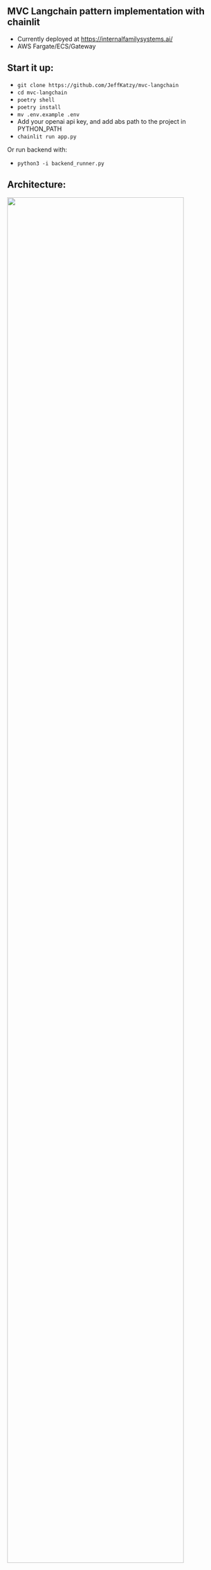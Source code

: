 ## MVC Langchain pattern implementation with chainlit 

* Currently deployed at https://internalfamilysystems.ai/
* AWS Fargate/ECS/Gateway

## Start it up:

* `git clone https://github.com/JeffKatzy/mvc-langchain`
* `cd mvc-langchain`
* `poetry shell`
* `poetry install`
* `mv .env.example .env`
* Add your openai api key, and add abs path to the project in PYTHON_PATH
* `chainlit run app.py`

Or run backend with:
* `python3 -i backend_runner.py`

## Architecture:

<img src="https://jigsaw-labs-student.s3.amazonaws.com/request-response.png" width="90%"/>


Incoming user messages are routed to either a general response or a sequenced workflow.
A *workflow* is the sequence of steps, that the agent responds with individually.  It is essentially a ViewModel.  Each application may have many workflows.

Each step in a workflow has it's own *skip* logic that indicates if the step is already complete.  This is often a combination of the state of the underlying model (eg. has the application parsed the related information) and the workflow itself (have we asked enough times.) 

For example, the bot gets the next step by checking off the steps in sequence to look if the `skip` lambda function returns True.  It's looking at the related model  to see if it has the information it needs.

```python
class PartWorkflow(BaseWorkflow):
    _model: Part

    find_part: WField = WField(prompt="Ask if there's a feeling, struggle, thought pattern, or part they need help with.",
        skip=lambda view: bool(view._model.part))
    assess_awareness: WField = WField(prompt = "Thank them, mirror using parts language.  Then ask if they're aware of this part and how they sense or are aware of the part.",
                        skip=lambda view: bool(view._model.aware_of_part))

class Part(BaseModel):
    part: str = Field("",
        description="A feeling, struggle, thought pattern, or part they encounter.")
```

The `BaseWorkflow` class's `get_next_message` function will call each `skip` procedure in sequence, until reaching what is yet to be completed.

Additional workflows are added by adding them to the `Server`.  

```python
workflows = [ PartWorkflow(Part())]
server = Server(workflows)
asyncio.run(server.listen())
```

### Todo:

* Potentially refactor more with langchain
    * Refactor with langgraph state?  Does this slow it down?
* Still should look into Zep for output parsing
* Look at Cerebras for latency
